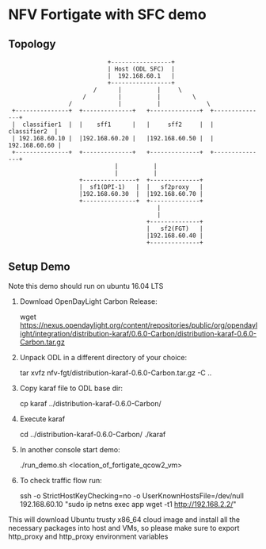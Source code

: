 NFV Fortigate with SFC demo
===========================


Topology
-------

                                +-----------------+
                                | Host (ODL SFC)  |
                                |  192.168.60.1   |
                                +-----------------+
                            /      |          |     \
                         /         |          |         \
                     /             |          |             \
     +---------------+  +--------------+   +--------------+  +---------------+
     |  classifier1  |  |    sff1      |   |     sff2     |  |  classifier2  |
     | 192.168.60.10 |  |192.168.60.20 |   |192.168.60.50 |  | 192.168.60.60 |
     +---------------+  +--------------+   +--------------+  +---------------+
                                  |          |
                                  |          |
                        +---------------+  +--------------+
                        |  sf1(DPI-1)   |  |   sf2proxy   |
                        |192.168.60.30  |  |192.168.60.70 |
                        +---------------+  +--------------+
                                              |
                                              |
                                           +--------------+
                                           |   sf2(FGT)   |
                                           |192.168.60.40 |
                                           +--------------+

Setup Demo
----------
Note this demo should run on ubuntu 16.04 LTS

   1. Download OpenDayLight Carbon Release:

      wget https://nexus.opendaylight.org/content/repositories/public/org/opendaylight/integration/distribution-karaf/0.6.0-Carbon/distribution-karaf-0.6.0-Carbon.tar.gz

   2. Unpack ODL in a different directory of your choice:

      tar xvfz nfv-fgt/distribution-karaf-0.6.0-Carbon.tar.gz -C ..

   3. Copy karaf file to ODL base dir:

      cp karaf ../distribution-karaf-0.6.0-Carbon/

   4. Execute karaf

      cd ../distribution-karaf-0.6.0-Carbon/
      ./karaf

   5. In another console start demo:

      ./run_demo.sh <location_of_fortigate_qcow2_vm>

   6. To check traffic flow run:

      ssh -o StrictHostKeyChecking=no -o UserKnownHostsFile=/dev/null 192.168.60.10 "sudo ip netns exec app wget -t1 http://192.168.2.2/"


This will download Ubuntu trusty x86_64 cloud image and install all the necessary packages into host and VMs, so please make sure to export http_proxy and http_proxy environment variables



